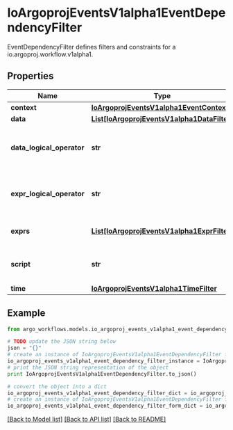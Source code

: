 # IoArgoprojEventsV1alpha1EventDependencyFilter

EventDependencyFilter defines filters and constraints for a io.argoproj.workflow.v1alpha1.

## Properties

Name | Type | Description | Notes
------------ | ------------- | ------------- | -------------
**context** | [**IoArgoprojEventsV1alpha1EventContext**](IoArgoprojEventsV1alpha1EventContext.md) |  | [optional] 
**data** | [**List[IoArgoprojEventsV1alpha1DataFilter]**](IoArgoprojEventsV1alpha1DataFilter.md) |  | [optional] 
**data_logical_operator** | **str** | DataLogicalOperator defines how multiple Data filters (if defined) are evaluated together. Available values: and (&amp;&amp;), or (||) Is optional and if left blank treated as and (&amp;&amp;). | [optional] 
**expr_logical_operator** | **str** | ExprLogicalOperator defines how multiple Exprs filters (if defined) are evaluated together. Available values: and (&amp;&amp;), or (||) Is optional and if left blank treated as and (&amp;&amp;). | [optional] 
**exprs** | [**List[IoArgoprojEventsV1alpha1ExprFilter]**](IoArgoprojEventsV1alpha1ExprFilter.md) | Exprs contains the list of expressions evaluated against the event payload. | [optional] 
**script** | **str** | Script refers to a Lua script evaluated to determine the validity of an io.argoproj.workflow.v1alpha1. | [optional] 
**time** | [**IoArgoprojEventsV1alpha1TimeFilter**](IoArgoprojEventsV1alpha1TimeFilter.md) |  | [optional] 

## Example

```python
from argo_workflows.models.io_argoproj_events_v1alpha1_event_dependency_filter import IoArgoprojEventsV1alpha1EventDependencyFilter

# TODO update the JSON string below
json = "{}"
# create an instance of IoArgoprojEventsV1alpha1EventDependencyFilter from a JSON string
io_argoproj_events_v1alpha1_event_dependency_filter_instance = IoArgoprojEventsV1alpha1EventDependencyFilter.from_json(json)
# print the JSON string representation of the object
print IoArgoprojEventsV1alpha1EventDependencyFilter.to_json()

# convert the object into a dict
io_argoproj_events_v1alpha1_event_dependency_filter_dict = io_argoproj_events_v1alpha1_event_dependency_filter_instance.to_dict()
# create an instance of IoArgoprojEventsV1alpha1EventDependencyFilter from a dict
io_argoproj_events_v1alpha1_event_dependency_filter_form_dict = io_argoproj_events_v1alpha1_event_dependency_filter.from_dict(io_argoproj_events_v1alpha1_event_dependency_filter_dict)
```
[[Back to Model list]](../README.md#documentation-for-models) [[Back to API list]](../README.md#documentation-for-api-endpoints) [[Back to README]](../README.md)


